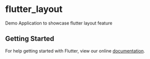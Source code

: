 # flutter_layout

Demo Application to showcase flutter layout feature

## Getting Started

For help getting started with Flutter, view our online
[documentation](https://flutter.io/).
